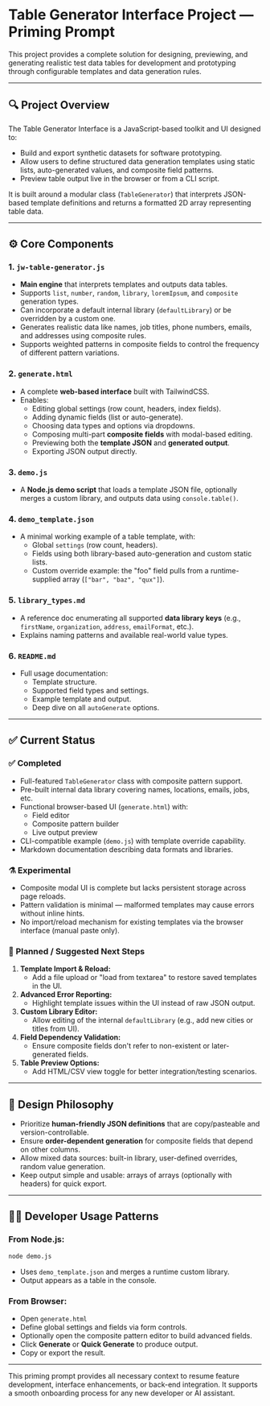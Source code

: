 # Table Generator Interface Project — Priming Prompt

This project provides a complete solution for designing, previewing, and generating realistic test data tables for development and prototyping through configurable templates and data generation rules.

---

## 🔍 Project Overview

The Table Generator Interface is a JavaScript-based toolkit and UI designed to:

- Build and export synthetic datasets for software prototyping.
- Allow users to define structured data generation templates using static lists, auto-generated values, and composite field patterns.
- Preview table output live in the browser or from a CLI script.

It is built around a modular class (`TableGenerator`) that interprets JSON-based template definitions and returns a formatted 2D array representing table data.

---

## ⚙️ Core Components

### 1. `jw-table-generator.js`
- **Main engine** that interprets templates and outputs data tables.
- Supports `list`, `number`, `random`, `library`, `loremIpsum`, and `composite` generation types.
- Can incorporate a default internal library (`defaultLibrary`) or be overridden by a custom one.
- Generates realistic data like names, job titles, phone numbers, emails, and addresses using composite rules.
- Supports weighted patterns in composite fields to control the frequency of different pattern variations.

### 2. `generate.html`
- A complete **web-based interface** built with TailwindCSS.
- Enables:
  - Editing global settings (row count, headers, index fields).
  - Adding dynamic fields (list or auto-generate).
  - Choosing data types and options via dropdowns.
  - Composing multi-part **composite fields** with modal-based editing.
  - Previewing both the **template JSON** and **generated output**.
  - Exporting JSON output directly.

### 3. `demo.js`
- A **Node.js demo script** that loads a template JSON file, optionally merges a custom library, and outputs data using `console.table()`.

### 4. `demo_template.json`
- A minimal working example of a table template, with:
  - Global `settings` (row count, headers).
  - Fields using both library-based auto-generation and custom static lists.
  - Custom override example: the "foo" field pulls from a runtime-supplied array (`["bar", "baz", "qux"]`).

### 5. `library_types.md`
- A reference doc enumerating all supported **data library keys** (e.g., `firstName`, `organization`, `address`, `emailFormat`, etc.).
- Explains naming patterns and available real-world value types.

### 6. `README.md`
- Full usage documentation:
  - Template structure.
  - Supported field types and settings.
  - Example template and output.
  - Deep dive on all `autoGenerate` options.

---

## ✅ Current Status

### ✅ Completed
- Full-featured `TableGenerator` class with composite pattern support.
- Pre-built internal data library covering names, locations, emails, jobs, etc.
- Functional browser-based UI (`generate.html`) with:
  - Field editor
  - Composite pattern builder
  - Live output preview
- CLI-compatible example (`demo.js`) with template override capability.
- Markdown documentation describing data formats and libraries.

### ⚗️ Experimental
- Composite modal UI is complete but lacks persistent storage across page reloads.
- Pattern validation is minimal — malformed templates may cause errors without inline hints.
- No import/reload mechanism for existing templates via the browser interface (manual paste only).

### 🧭 Planned / Suggested Next Steps
1. **Template Import & Reload:**
   - Add a file upload or "load from textarea" to restore saved templates in the UI.
2. **Advanced Error Reporting:**
   - Highlight template issues within the UI instead of raw JSON output.
3. **Custom Library Editor:**
   - Allow editing of the internal `defaultLibrary` (e.g., add new cities or titles from UI).
4. **Field Dependency Validation:**
   - Ensure composite fields don't refer to non-existent or later-generated fields.
5. **Table Preview Options:**
   - Add HTML/CSV view toggle for better integration/testing scenarios.

---

## 🧠 Design Philosophy

- Prioritize **human-friendly JSON definitions** that are copy/pasteable and version-controllable.
- Ensure **order-dependent generation** for composite fields that depend on other columns.
- Allow mixed data sources: built-in library, user-defined overrides, random value generation.
- Keep output simple and usable: arrays of arrays (optionally with headers) for quick export.

---

## 👩‍💻 Developer Usage Patterns

### From Node.js:
```bash
node demo.js
```
- Uses `demo_template.json` and merges a runtime custom library.
- Output appears as a table in the console.

### From Browser:
- Open `generate.html`
- Define global settings and fields via form controls.
- Optionally open the composite pattern editor to build advanced fields.
- Click **Generate** or **Quick Generate** to produce output.
- Copy or export the result.

---

This priming prompt provides all necessary context to resume feature development, interface enhancements, or back-end integration. It supports a smooth onboarding process for any new developer or AI assistant.
